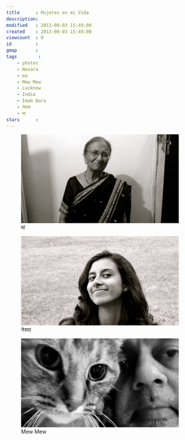 ```yaml
---
title      : Mujeres en mi Vida
description: 
modified   : 2013-08-03 15:49:00
created    : 2013-08-03 15:49:00
viewcount  : 0
id         : 
gmap       : 
tags        :
    - photos
    - Nesara
    - ma
    - Mew Mew
    - Lucknow
    - India
    - Imam Bara
    - नेसरा
    - मां
stars      : 
---
```


<figure>
    <img src="img/ma.jpg">
    <figcaption>मां</figcaption>
</figure>

<figure>
    <img src="img/nesara.jpg">
    <figcaption>नेसरा</figcaption>
</figure>

<figure>
    <img src="img/mewmew.jpg">
    <figcaption>Mew Mew</figcaption>
</figure>

